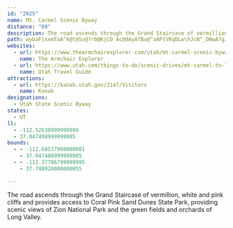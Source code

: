 ```yaml
---
id: "2025"
name: Mt. Carmel Scenic Byway
distance: "60"
description: The road ascends through the Grand Staircase of vermillion, white and pink cliffs and provides access to Coral Pink Sand Dunes State Park, providing scenic views of Zion National Park and the green fields and orchards of Long Valley.
path: wybaF|xxmTaA^k@t@Sv@?rb@KjCO`Ac@dAyAfBu@^aAP{VRqDLw\hJcB^_DNwA?gJq@iBEgH\sJFoQs@qNQcBSwDsAkBYi@@cBb@qMbIqF|BsC^_Ob@cDXcF|@uHdBoU`HiOtDmHlAiHh@wARcDjAgDtB_B~AuE~GyAfB{@~@}ClBeBj@}Dt@}OrEuVfAqFh@wEtAoB~@_BjAkDfDsAlB}BrEgBxG]nBcAfIiAzFoCrIuAvCeBlCyCnDoAlA}DxCcDdBsF`Bu_@dFcBJgE@oPaAaDRaRrFcDd@cAFyDMaImAqBE{@LoAV_LzEsEfA{TvBkBZ{LdDqH`DcDjB}E~CsGhFgFrFwE~FiAfBmClEiAzBmDxHoBhFe`@jqAiBnFyQrm@aUnv@gN`d@qGzTep@jxBa`@vqAeNnd@}@`CuAxBcB|AyB`AmBf@qJAyBJcCdAgCtCy@fBi@~B{@fJg@vAiA`CaLpLiRlQ{HhIeAhC[rA]`CG`DnCpi@DhCIdBi@`Ce@bAmAtAoA|@wA`@cCDeAQyDgBiBg@}BYgKw@wCKgDDeL|@iFYcEw@_j@uOgAk@iMeMyBcBsC{AcDmAcy@aUsEgBgEwBwJwFcBiAcByAmb@ug@yJcLaB}AsF{BcHaC_NeDmF_BmGaCmU{Mur@}_@{GgEwBsBkAqBqGePoFmMm@kAmDiFk@}A]uASqBLcZEyUSeEy@uBu@sA}@eAoA}@oPcJkEgDyBmCuBmDgDkIyAcCcB}BeAaAqF_D{Y{MoGgDkJoHeQyLmCaCkCyCaDsFkAmCgGmRiFeOcFaKwGkJ}EuEqFgE{IyEmHyB{KgByCQuEI{t@RyCRyAr@kF~D_ExAwE`AiAP_BFsQK}FdAyB|@qDzBeLfJuBrA}SnIyBh@oBHsBGwBe@}Aq@u@g@wViWoBuAwH}CgMgEgEo@qHm@mCIeAJmBd@}ErC_Br@iB^aDDmFsA{FeB{B}@}BuAyAsB}BmFsA{DoBkEiByB_As@_Aq@sBu@sBYaA?aBLqAVkBz@cAx@mEtE}BtA}A`@uCPaLQ}B]w@S_DeBsGqFgEcDqCuC_CaEqBsFaAqFYiF?cR_@mEo@wCe@{AsBqEaA{A}IsKiDuFiBuDy@yBwHaVmBmE{AuBuJgJsCgD}A_DiEaNkAoBiByB_SaNuT{MsBcA}EgBoO}EsBkAoCeCaEaGmBsB_BaAkMqFkE{BgXiSuB_AkKmAcCq@y@_@yB_Boc@uc@gEwCsE{BcE}AkDg@wKByQ`AiUe@{^yAeGq@yImBwEmB}FuCmFyDuH{HsQ}VcGeHyC{B}FsCgH_E_HmFeFsE}C_DgG{HyBaDgBmB_CkBqBkAoBu@yBk@}UmEcCy@wE{BaNsKwEaDuAw@uAYqCQyCN_OhD{HdAqH\}HQgF_@mEy@gHgBgFkBcGaD{KmFiYoP_FqEaLwP_BsBaByAsJiHu[mRmEoBgEcAoHs@aWpAeIq@yE_AuD{Aqg@e\wf@qZyCkA}Dq@{KKadCvDwFI}Gi@qEw@yD_AoiBuv@gGuA}GkAuY{CaQyBuAc@wGuCiDkCoIoIcEuCwE}BqDu@}Ek@uIEwGXeE?{Eg@_B_@mDkBgJaG}GqCaEo@}Hc@uIGyGYmDw@mDmA{aB_aAwFkDmHuFwEcGyDsGgAeCmZe}@uAkDwB{DcCaDoCqCcBkAcOmHuGsCaCi@uAQuBAws@KkFe@kAY}DeBwC{B}FqHgIcLsR_YwGyKiDaHgGaOkHeUoBsF_Sgp@wCyIiBuD}BoDcDkDiEyCaImE{IkEmDaA_CS}A?mDRyBd@qHrCsYvL}Ab@iC^mCLgFAsBOaC_@eEoAuKkEaL}FwEmCaIwFuw@wl@iDwB{HsDudBsn@wG{BsEeAuLuA_BEme@CwGHwIe@aCWiCi@sDkAiBy@mIyEqDkA
websites:
  - url: https://www.thearmchairexplorer.com/utah/mt-carmel-scenic-byway.php
    name: The Armchair Explorer
  - url: https://www.utah.com/things-to-do/scenic-drives/mt-carmel-to-long-valley-scenic-drive/
    name: Utah Travel Guide
attractions:
  - url: https://kanab.utah.gov/2147/Visitors
    name: Kanab
designations:
  - Utah State Scenic Byway
states:
  - UT
ll:
  - -112.52638999999999
  - 37.047488999999985
bounds:
  - - -112.68537900000001
    - 37.047488999999985
  - - -112.37706799999995
    - 37.748920000000055

---
```


The road ascends through the Grand Staircase of vermillion, white and pink cliffs and provides access to Coral Pink Sand Dunes State Park, providing scenic views of Zion National Park and the green fields and orchards of Long Valley.
